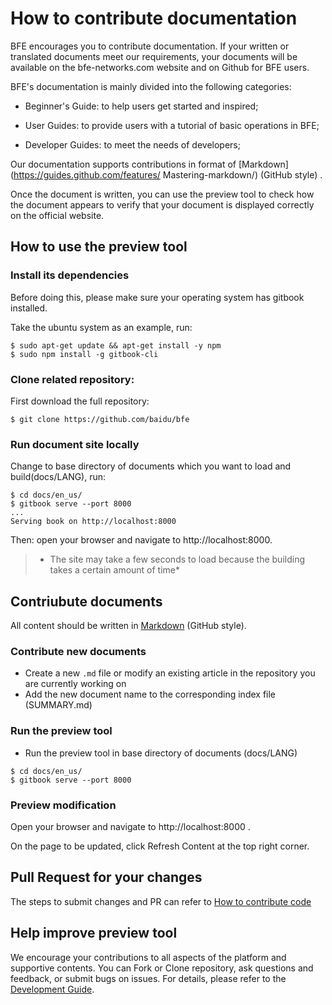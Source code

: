 # How to contribute documentation

BFE encourages you to contribute documentation. If your written or translated documents meet our requirements, your documents will be available on the bfe-networks.com website and on Github for BFE users.

BFE's documentation is mainly divided into the following categories:

- Beginner's Guide: to help users get started and inspired;

- User Guides: to provide users with a tutorial of basic operations in BFE;

- Developer Guides: to meet the needs of developers;

Our documentation supports contributions in format of [Markdown](https://guides.github.com/features/ Mastering-markdown/) (GitHub style) .

Once the document is written, you can use the preview tool to check how the document appears to verify that your document is displayed correctly on the official website.


## How to use the preview tool

### Install its dependencies

Before doing this, please make sure your operating system has gitbook installed.

Take the ubuntu system as an example, run:

```
$ sudo apt-get update && apt-get install -y npm
$ sudo npm install -g gitbook-cli
```


### Clone related repository:

First download the full repository:

```
$ git clone https://github.com/baidu/bfe
```

### Run document site locally

Change to base directory of documents which you want to load and build(docs/LANG), run:

```
$ cd docs/en_us/
$ gitbook serve --port 8000
...
Serving book on http://localhost:8000
```

Then: open your browser and navigate to http://localhost:8000.

>* The site may take a few seconds to load because the building takes a certain amount of time*


## Contriubute documents

All content should be written in [Markdown](https://guides.github.com/features/mastering-markdown/) (GitHub style).


### Contribute new documents

- Create a new `.md` file or modify an existing article in the repository you are currently working on
- Add the new document name to the corresponding index file (SUMMARY.md)

### Run the preview tool

- Run the preview tool in base directory of documents (docs/LANG)

```
$ cd docs/en_us/
$ gitbook serve --port 8000
```

### Preview modification

Open your browser and navigate to http://localhost:8000 .

On the page to be updated, click Refresh Content at the top right corner.


## Pull Request for your changes

The steps to submit changes and PR can refer to [How to contribute code](../development/local_dev_guide.md)


## Help improve preview tool

We encourage your contributions to all aspects of the platform and supportive contents. You can Fork or Clone repository, ask questions and feedback, or submit bugs on issues. For details, please refer to the [Development Guide](https://github.com/baidu/bfe/blob/develop/README.md).
